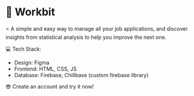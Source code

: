 # 💼 Workbit
⭐ A simple and easy way to manage all your job applications, and discover insights from statistical analysis to help you improve the next one.  
  
💻 Tech Stack:
- Design: Figma
- Frontend: HTML, CSS, JS
- Database: Firebase, Chillbase (custom firebase library)

😎 Create an account and try it now!

